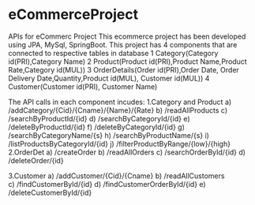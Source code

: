 # eCommerceProject
APIs for eCommerc Project
This ecommerce project has been developed using JPA, MySql, SpringBoot.
This project has 4 components that are connected to respective tables in database
1 Category(Category id(PRI),Category Name)
2 Product(Product id(PRI),Product Name,Product Rate,Category id(MUL))
3 OrderDetails(Order id(PRI),Order Date, Order Delivery Date,Quantity,Product id(MUL), Customer id(MUL))
4 Customer(Customer id(PRI), Customer Name)

The API calls in each component incudes:
1.Category and Product
	a) /addCategory/{Cid}/{Cname}/{Name}/{Rate}
	b) /readAllProducts
	c) /searchByProductId/{id}
	d) /searchByCategoryId/{id}
	e) /deleteByProductId/{id}
	f) /deleteByCategoryId/{id}
	g) /searchByCategoryName/{s}
	h) /searchByProductName/{s}
	i) /listProductsByCategoryId/{id}
	j) /filterProductByRange/{low}/{high}
2.OrderDet 
	a) /createOrder
	b) /readAllOrders
	c) /searchOrderById/{id}
	d) /deleteOrder/{id}
	
3.Customer
	a) /addCustomer/{Cid}/{Cname}
	b) /readAllCustomers	
	c) /findCustomerById/{id}
	d) /findCustomerOrderById/{id}
	e) /deleteCustomerById/{id}



 
